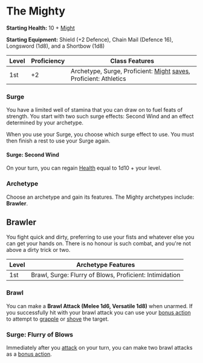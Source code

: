 # The Mighty

**Starting Health:** 10 + [Might](pages/characters/attributes.md?id=might)

**Starting Equipment:** Shield (+2 Defence), Chain Mail (Defence 16), Longsword (1d8), and a Shortbow (1d8)

| Level | Proficiency | Class Features  |
| ----  | ----------- |- |
| 1st   | +2          | Archetype, Surge, Proficient: [Might](pages/characters/attributes.md?id=might) [saves](rules/rolling.md?id=saves), Proficient: Athletics |

### Surge

You have a limited well of stamina that you can draw on to fuel feats of strength. You start with two such surge effects: Second Wind and an effect determined by your archetype.

When you use your Surge, you choose which surge effect to use. You must then finish a rest to use your Surge again.

#### Surge: Second Wind

On your turn, you can regain [Health](pages/combat/health.md) equal to 1d10 + your level.

### Archetype

Choose an archetype and gain its features. The Mighty archetypes include: **Brawler**.

## Brawler

You fight quick and dirty, preferring to use your fists and whatever else you can get your hands on. There is no honour is such combat, and you're not above a dirty trick or two.

| Level | Archetype Features |
| ----  | ------------------ |
| 1st   | Brawl, Surge: Flurry of Blows, Proficient: Intimidation |

### Brawl

You can make a **Brawl Attack (Melee 1d6, Versatile 1d8)** when unarmed. If you successfully hit with your brawl attack you can use your [bonus action](pages/combat/actions?id=bonus-actions) to attempt to [grapple](pages/combat/attacks?id=grapple) or [shove](pages/combat/attacks?id=shove) the target.

### Surge: Flurry of Blows

Immediately after you [attack](pages/combat/attacks) on your turn, you can make two brawl attacks as a [bonus action](pages/combat/actions?id=bonus-actions).
